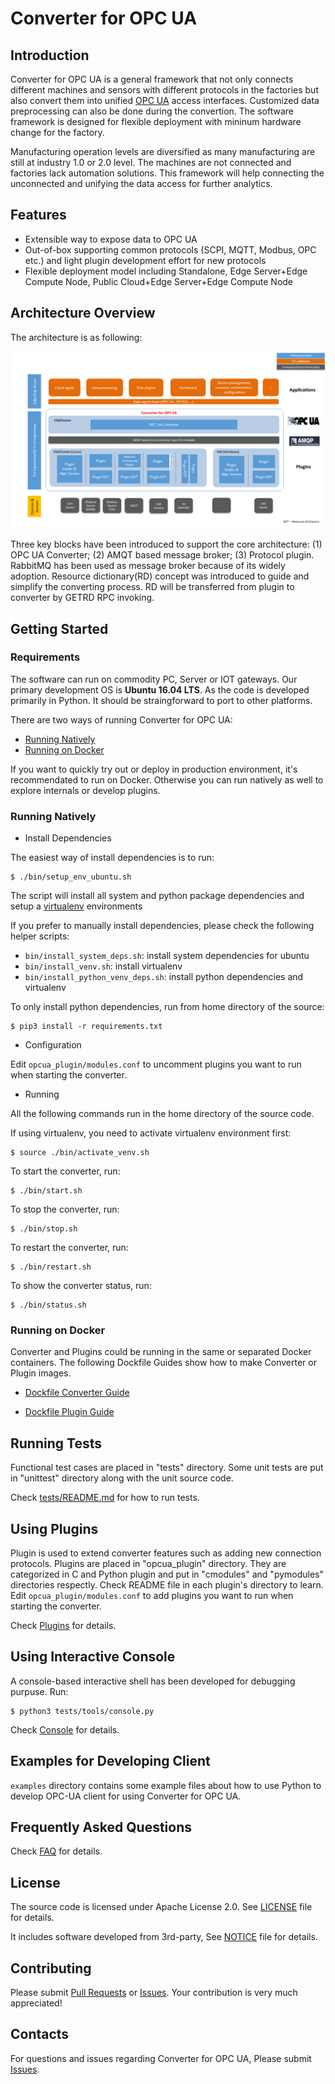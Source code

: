# Converter for OPC UA

## Introduction

Converter for OPC UA is a general framework that not only connects different machines and sensors with different protocols in the factories but also convert them into unified [OPC UA](https://opcfoundation.org/about/opc-technologies/opc-ua/) access interfaces. Customized data preprocessing can also be done during the convertion. The software framework is designed for flexible deployment with mininum hardware change for the factory.

Manufacturing operation levels are diversified as many manufacturing are still at industry 1.0 or 2.0 level. The machines are not connected and factories lack automation solutions. This framework will help connecting the unconnected and unifying the data access for further analytics. 

## Features

* Extensible way to expose data to OPC UA
* Out-of-box supporting common protocols (SCPI, MQTT, Modbus, OPC etc.) and light plugin development effort for new protocols
* Flexible deployment model including Standalone, Edge Server+Edge Compute Node, Public Cloud+Edge Server+Edge Compute Node

## Architecture Overview

The architecture is as following:

![Converter for OPC UA Architecture](docs/images/arch.png "Converter for OPC UA Architecture")

Three key blocks have been introduced to support the core architecture: (1) OPC UA Converter; (2) AMQT based message broker; (3) Protocol plugin. RabbitMQ has been used as message broker because of its widely adoption. Resource dictionary(RD) concept was introduced to guide and simplify the converting process. RD will be transferred from plugin to converter by GETRD RPC invoking.

## Getting Started

### Requirements

The software can run on commodity PC, Server or IOT gateways. Our primary development OS is **Ubuntu 16.04 LTS**. As the code is developed primarily in Python. It should be straingforward to port to other platforms. 

There are two ways of running Converter for OPC UA:

* [Running Natively](#running-natively)
* [Running on Docker](#running-on-docker)
  
If you want to quickly try out or deploy in production environment, it's recommendated to run on Docker. Otherwise you can run natively as well to explore internals or develop plugins.

### Running Natively

* Install Dependencies

The easiest way of install dependencies is to run:

	$ ./bin/setup_env_ubuntu.sh

The script will install all system and python package dependencies and setup a [virtualenv](https://virtualenv.pypa.io) environments

If you prefer to manually install dependencies, please check the following helper scripts:

* `bin/install_system_deps.sh`: install system dependencies for ubuntu
* `bin/install_venv.sh`: install virtualenv
* `bin/install_python_venv_deps.sh`: install python dependencies and virtualenv

To only install python dependencies, run from home directory of the source:

    $ pip3 install -r requirements.txt

* Configuration

Edit `opcua_plugin/modules.conf` to uncomment plugins you want to run when starting the converter.

* Running

All the following commands run in the home directory of the source code.

If using virtualenv, you need to activate virtualenv environment first:

    $ source ./bin/activate_venv.sh

To start the converter, run:

    $ ./bin/start.sh

To stop the converter, run:

    $ ./bin/stop.sh

To restart the converter, run:

    $ ./bin/restart.sh

To show the converter status, run:

    $ ./bin/status.sh

### Running on Docker

Converter and Plugins could be running in the same or separated Docker containers. The following Dockfile Guides show how to make Converter or Plugin images.

* [Dockfile Converter Guide](Dockfile/converter/README.md)

* [Dockfile Plugin Guide](Dockfile/plugin/README.md)

## Running Tests

Functional test cases are placed in "tests" directory. Some unit tests are put in "unittest" directory along with the unit source code.

Check [tests/README.md](tests/README.md) for how to run tests.

## Using Plugins

Plugin is used to extend converter features such as adding new connection protocols. Plugins are placed in "opcua_plugin" directory.  They are categorized in C and Python plugin and put in "cmodules" and "pymodules" directories respectly. Check README file in each plugin's directory to learn. Edit `opcua_plugin/modules.conf` to add plugins you want to run when starting the converter. 

Check [Plugins](docs/plugins.md) for details.

## Using Interactive Console

A console-based interactive shell has been developed for debugging purpuse. Run:

	$ python3 tests/tools/console.py

Check [Console](docs/console.md) for details.

## Examples for Developing Client

`examples` directory contains some example files about how to use Python to develop OPC-UA client for using Converter for OPC UA.

## Frequently Asked Questions

Check [FAQ](docs/faq.md) for details.

## License

The source code is licensed under Apache License 2.0. See [LICENSE](LICENSE) file for details. 

It includes software developed from 3rd-party, See [NOTICE](NOTICE) file for details.

## Contributing

Please submit [Pull Requests](https://github.com/intel/Converter-for-OPCUA/pulls) or [Issues](https://github.com/intel/Converter-for-OPCUA/issues). Your contribution is very much appreciated!

## Contacts

For questions and issues regarding Converter for OPC UA, Please submit [Issues](https://github.com/intel/Converter-for-OPCUA/issues).
